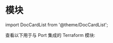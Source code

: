 # 模块

import DocCardList from '@theme/DocCardList';

查看以下用于与 Port 集成的 Terraform 模块: 

<DocCardList />